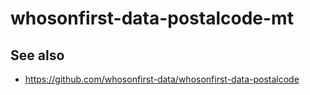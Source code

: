 # whosonfirst-data-postalcode-mt

## See also

* https://github.com/whosonfirst-data/whosonfirst-data-postalcode

